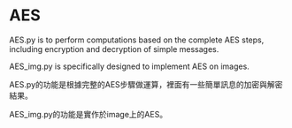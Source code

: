 # AES

AES.py is to perform computations based on the complete AES steps, including encryption and decryption of simple messages.

AES_img.py is specifically designed to implement AES on images.


AES.py的功能是根據完整的AES步驟做運算，裡面有一些簡單訊息的加密與解密結果。

AES_img.py的功能是實作於image上的AES。
